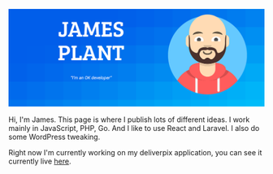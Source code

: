 ![Alt text](https://raw.githubusercontent.com/NetworkMonk/NetworkMonk/master/Cover.png "James Plant Cover")

Hi, I'm James. This page is where I publish lots of different ideas. I work mainly in JavaScript, PHP, Go. And I like to use React and Laravel. I also do some WordPress tweaking.

Right now I'm currently working on my deliverpix application, you can see it currently live [here](https://deliverpix.com "deliverpix").
